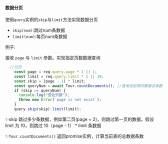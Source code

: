 #### 数据分页

使用`query`实例的`skip`与`limit`方法实现数据分页

* `skip(num)`:跳过num条数据
* `limit(num)`:每页num条数据



例子:

接收 `page` 与 `limit` 参数。实现指定页数数据查询

```javascript
  //分页
    const page = req.query.page * 1 || 1;
    const limit = req.query.limit * 1 || 10;
    const skip = (page - 1) * limit;
    const queryNum = await Tour.countDocuments(); //查询当前表的数据总条数
    if (skip >= queryNum) {
      console.log("查处页数");
      throw new Error(`page is not exist`);
    }
    query.skip(skip).limit(limit);
```

✨skip 跳过多少条数据，例如第二页(page = 2)，则跳过第一页的数据，假设 limit 为 10，则跳过 10（page - 1） * limit 条数据

✨`Tour.countDocuments()` 返回promise实例，计算当前表的总数据条数

